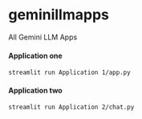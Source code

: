 # geminillmapps
All Gemini LLM Apps

#### Application one
``` 
streamlit run Application 1/app.py
```

#### Application two
``` 
streamlit run Application 2/chat.py
```